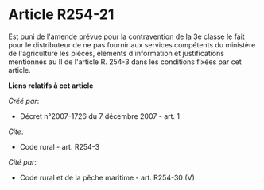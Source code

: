 # Article R254-21

Est puni de l'amende prévue pour la contravention de la 3e classe le fait pour le distributeur de ne pas fournir aux services
compétents du ministère de l'agriculture les pièces, éléments d'information et justifications mentionnés au II de l'article
R. 254-3 dans les conditions fixées par cet article.

**Liens relatifs à cet article**

_Créé par_:

  - Décret n°2007-1726 du 7 décembre 2007 - art. 1

_Cite_:

  - Code rural - art. R254-3

_Cité par_:

  - Code rural et de la pêche maritime - art. R254-30 (V)
